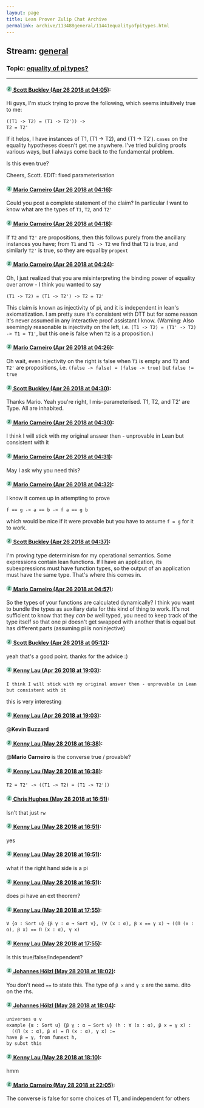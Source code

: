 ```yaml
---
layout: page
title: Lean Prover Zulip Chat Archive 
permalink: archive/113488general/11441equalityofpitypes.html
---
```


## Stream: [general](index.html)
### Topic: [equality of pi types?](11441equalityofpitypes.html)

---

#### [![Click to go to Zulip](../../assets/img/zulip2.png) Scott Buckley (Apr 26 2018 at 04:05)](https://leanprover.zulipchat.com/#narrow/stream/113488-general/topic/equality%20of%20pi%20types%3F/near/125702762):
Hi guys, I'm stuck trying to prove the following, which seems intuitively true to me:
```
((T1 -> T2) = (T1 -> T2')) ->
T2 = T2' 
```

If it helps, I have instances of T1, (T1 -> T2), and (T1 -> T2'). ```cases``` on the equality hypotheses doesn't get me anywhere. I've tried building proofs various ways, but I always come back to the fundamental problem.

Is this even true?

Cheers,
Scott.
EDIT: fixed parameterisation

#### [![Click to go to Zulip](../../assets/img/zulip2.png) Mario Carneiro (Apr 26 2018 at 04:16)](https://leanprover.zulipchat.com/#narrow/stream/113488-general/topic/equality%20of%20pi%20types%3F/near/125703075):
Could you post a complete statement of the claim? In particular I want to know what are the types of `T1`, `T2`, and `T2'`

#### [![Click to go to Zulip](../../assets/img/zulip2.png) Mario Carneiro (Apr 26 2018 at 04:18)](https://leanprover.zulipchat.com/#narrow/stream/113488-general/topic/equality%20of%20pi%20types%3F/near/125703125):
If `T2` and `T2'` are propositions, then this follows purely from the ancillary instances you have; from `T1` and `T1 -> T2` we find that `T2` is true, and similarly `T2'` is true, so they are equal by `propext`

#### [![Click to go to Zulip](../../assets/img/zulip2.png) Mario Carneiro (Apr 26 2018 at 04:24)](https://leanprover.zulipchat.com/#narrow/stream/113488-general/topic/equality%20of%20pi%20types%3F/near/125703310):
Oh, I just realized that you are misinterpreting the binding power of equality over arrow - I think you wanted to say
```
(T1 -> T2) = (T1 -> T2') -> T2 = T2'
```
This claim is known as injectivity of pi, and it is independent in lean's axiomatization. I am pretty sure it's consistent with DTT but for some reason it's never assumed in any interactive proof assistant I know. (Warning: Also seemingly reasonable is injectivity on the left, i.e. `(T1 -> T2) = (T1' -> T2) -> T1 = T1'`, but this one is false when `T2` is a proposition.)

#### [![Click to go to Zulip](../../assets/img/zulip2.png) Mario Carneiro (Apr 26 2018 at 04:26)](https://leanprover.zulipchat.com/#narrow/stream/113488-general/topic/equality%20of%20pi%20types%3F/near/125703385):
Oh wait, even injectivity on the right is false when `T1` is empty and `T2` and `T2'` are propositions, i.e. `(false -> false) = (false -> true)` but `false != true`

#### [![Click to go to Zulip](../../assets/img/zulip2.png) Scott Buckley (Apr 26 2018 at 04:30)](https://leanprover.zulipchat.com/#narrow/stream/113488-general/topic/equality%20of%20pi%20types%3F/near/125703441):
Thanks Mario. Yeah you're right, I mis-parameterised.
T1, T2, and T2' are Type. All are inhabited.

#### [![Click to go to Zulip](../../assets/img/zulip2.png) Mario Carneiro (Apr 26 2018 at 04:30)](https://leanprover.zulipchat.com/#narrow/stream/113488-general/topic/equality%20of%20pi%20types%3F/near/125703491):
I think I will stick with my original answer then - unprovable in Lean but consistent with it

#### [![Click to go to Zulip](../../assets/img/zulip2.png) Mario Carneiro (Apr 26 2018 at 04:31)](https://leanprover.zulipchat.com/#narrow/stream/113488-general/topic/equality%20of%20pi%20types%3F/near/125703497):
May I ask why you need this?

#### [![Click to go to Zulip](../../assets/img/zulip2.png) Mario Carneiro (Apr 26 2018 at 04:32)](https://leanprover.zulipchat.com/#narrow/stream/113488-general/topic/equality%20of%20pi%20types%3F/near/125703541):
I know it comes up in attempting to prove
```
f == g -> a == b -> f a == g b
```
which would be nice if it were provable but you have to assume `f = g` for it to work.

#### [![Click to go to Zulip](../../assets/img/zulip2.png) Scott Buckley (Apr 26 2018 at 04:37)](https://leanprover.zulipchat.com/#narrow/stream/113488-general/topic/equality%20of%20pi%20types%3F/near/125703666):
I'm proving type determinism for my operational semantics. Some expressions contain lean functions. If I have an application, its subexpressions must have function types, so the output of an application must have the same type. That's where this comes in.

#### [![Click to go to Zulip](../../assets/img/zulip2.png) Mario Carneiro (Apr 26 2018 at 04:57)](https://leanprover.zulipchat.com/#narrow/stream/113488-general/topic/equality%20of%20pi%20types%3F/near/125704324):
So the types of your functions are calculated dynamically? I think you want to bundle the types as auxiliary data for this kind of thing to work. It's not sufficient to know that they *can be* well typed, you need to keep track of the type itself so that one pi doesn't get swapped with another that is equal but has different parts (assuming pi is noninjective)

#### [![Click to go to Zulip](../../assets/img/zulip2.png) Scott Buckley (Apr 26 2018 at 05:12)](https://leanprover.zulipchat.com/#narrow/stream/113488-general/topic/equality%20of%20pi%20types%3F/near/125704716):
yeah that's a good point. thanks for the advice :)

#### [![Click to go to Zulip](../../assets/img/zulip2.png) Kenny Lau (Apr 26 2018 at 19:03)](https://leanprover.zulipchat.com/#narrow/stream/113488-general/topic/equality%20of%20pi%20types%3F/near/125732960):
```quote
I think I will stick with my original answer then - unprovable in Lean but consistent with it
```
this is very interesting

#### [![Click to go to Zulip](../../assets/img/zulip2.png) Kenny Lau (Apr 26 2018 at 19:03)](https://leanprover.zulipchat.com/#narrow/stream/113488-general/topic/equality%20of%20pi%20types%3F/near/125732962):
@**Kevin Buzzard**

#### [![Click to go to Zulip](../../assets/img/zulip2.png) Kenny Lau (May 28 2018 at 16:38)](https://leanprover.zulipchat.com/#narrow/stream/113488-general/topic/equality%20of%20pi%20types%3F/near/127208536):
@**Mario Carneiro** is the converse true / provable?

#### [![Click to go to Zulip](../../assets/img/zulip2.png) Kenny Lau (May 28 2018 at 16:38)](https://leanprover.zulipchat.com/#narrow/stream/113488-general/topic/equality%20of%20pi%20types%3F/near/127208538):
`T2 = T2' -> ((T1 -> T2) = (T1 -> T2'))`

#### [![Click to go to Zulip](../../assets/img/zulip2.png) Chris Hughes (May 28 2018 at 16:51)](https://leanprover.zulipchat.com/#narrow/stream/113488-general/topic/equality%20of%20pi%20types%3F/near/127209021):
Isn't that just `rw`

#### [![Click to go to Zulip](../../assets/img/zulip2.png) Kenny Lau (May 28 2018 at 16:51)](https://leanprover.zulipchat.com/#narrow/stream/113488-general/topic/equality%20of%20pi%20types%3F/near/127209024):
yes

#### [![Click to go to Zulip](../../assets/img/zulip2.png) Kenny Lau (May 28 2018 at 16:51)](https://leanprover.zulipchat.com/#narrow/stream/113488-general/topic/equality%20of%20pi%20types%3F/near/127209029):
what if the right hand side is a pi

#### [![Click to go to Zulip](../../assets/img/zulip2.png) Kenny Lau (May 28 2018 at 16:51)](https://leanprover.zulipchat.com/#narrow/stream/113488-general/topic/equality%20of%20pi%20types%3F/near/127209033):
does pi have an ext theorem?

#### [![Click to go to Zulip](../../assets/img/zulip2.png) Kenny Lau (May 28 2018 at 17:55)](https://leanprover.zulipchat.com/#narrow/stream/113488-general/topic/equality%20of%20pi%20types%3F/near/127211597):
```lean
∀ {α : Sort u} {β γ : α → Sort v}, (∀ (x : α), β x == γ x) → ((Π (x : α), β x) == Π (x : α), γ x)
```

#### [![Click to go to Zulip](../../assets/img/zulip2.png) Kenny Lau (May 28 2018 at 17:55)](https://leanprover.zulipchat.com/#narrow/stream/113488-general/topic/equality%20of%20pi%20types%3F/near/127211600):
Is this true/false/independent?

#### [![Click to go to Zulip](../../assets/img/zulip2.png) Johannes Hölzl (May 28 2018 at 18:02)](https://leanprover.zulipchat.com/#narrow/stream/113488-general/topic/equality%20of%20pi%20types%3F/near/127211882):
You don't need `==` to state this. The type of `β x` and `γ x` are the same. dito on the rhs.

#### [![Click to go to Zulip](../../assets/img/zulip2.png) Johannes Hölzl (May 28 2018 at 18:04)](https://leanprover.zulipchat.com/#narrow/stream/113488-general/topic/equality%20of%20pi%20types%3F/near/127211934):
```lean
universes u v
example {α : Sort u} {β γ : α → Sort v} (h : ∀ (x : α), β x = γ x) :  
  ((Π (x : α), β x) = Π (x : α), γ x) :=
have β = γ, from funext h,
by subst this
```

#### [![Click to go to Zulip](../../assets/img/zulip2.png) Kenny Lau (May 28 2018 at 18:10)](https://leanprover.zulipchat.com/#narrow/stream/113488-general/topic/equality%20of%20pi%20types%3F/near/127212180):
hmm

#### [![Click to go to Zulip](../../assets/img/zulip2.png) Mario Carneiro (May 28 2018 at 22:05)](https://leanprover.zulipchat.com/#narrow/stream/113488-general/topic/equality%20of%20pi%20types%3F/near/127219583):
The converse is false for some choices of T1, and independent for others

